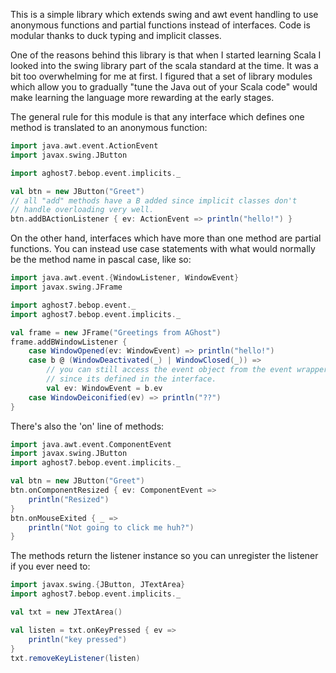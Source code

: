 This is a simple library which extends swing and awt event handling to use anonymous
functions and partial functions instead of interfaces. Code is modular thanks to duck
typing and implicit classes.

One of the reasons behind this library is that when I started learning Scala I looked
into the swing library part of the scala standard at the time. It was a bit too 
overwhelming for me at first. I figured that a set of library modules which allow you 
to gradually "tune the Java out of your Scala code" would make learning the language
more rewarding at the early stages.

The general rule for this module is that any interface which defines one method is
translated to an anonymous function:

```scala
import java.awt.event.ActionEvent
import javax.swing.JButton

import aghost7.bebop.event.implicits._

val btn = new JButton("Greet")
// all "add" methods have a B added since implicit classes don't
// handle overloading very well.
btn.addBActionListener { ev: ActionEvent => println("hello!") }
```

On the other hand, interfaces which have more than one method are partial functions.
You can instead use case statements with what would normally be the method name in 
pascal case, like so:

```scala
import java.awt.event.{WindowListener, WindowEvent}
import javax.swing.JFrame

import aghost7.bebop.event._
import aghost7.bebop.event.implicits._

val frame = new JFrame("Greetings from AGhost")
frame.addBWindowListener {
	case WindowOpened(ev: WindowEvent) => println("hello!")
	case b @ (WindowDeactivated(_) | WindowClosed(_)) =>
		// you can still access the event object from the event wrapper
		// since its defined in the interface.
		val ev: WindowEvent = b.ev
	case WindowDeiconified(ev) => println("??")
}
```

There's also the 'on' line of methods:
```scala
import java.awt.event.ComponentEvent
import javax.swing.JButton
import aghost7.bebop.event.implicits._

val btn = new JButton("Greet")
btn.onComponentResized { ev: ComponentEvent =>
	println("Resized")
}
btn.onMouseExited { _ => 
	println("Not going to click me huh?") 
}
```

The methods return the listener instance so you can unregister the listener if you 
ever need to:
```scala
import javax.swing.{JButton, JTextArea}
import aghost7.bebop.event.implicits._

val txt = new JTextArea()

val listen = txt.onKeyPressed { ev => 
	println("key pressed") 
}
txt.removeKeyListener(listen)
```


